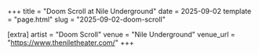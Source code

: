 +++
title = "Doom Scroll at Nile Underground"
date = 2025-09-02
template = "page.html"
slug = "2025-09-02-doom-scroll"

[extra]
artist = "Doom Scroll"
venue = "Nile Underground"
venue_url = "https://www.theniletheater.com/"
+++
